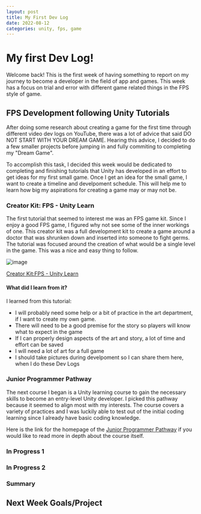 ```yaml
---
layout: post
title: My First Dev Log
date: 2022-08-12
categories: unity, fps, game
---
```



# My first Dev Log!

Welcome back! This is the first week of having something to report on my journey to become a developer in the field of app and games. This week has a focus on trial and error with different game related things in the FPS style of game.

## FPS Development following Unity Tutorials
After doing some research about creating a game for the first time through different video dev logs on YouTube, there was a lot of advice that said DO NOT START WITH YOUR DREAM GAME. Hearing this advice, I decided to do a few smaller projects before jumping in and fully commiting to completing my "Dream Game".

To accomplish this task, I decided this week would be dedicated to completing and finishing tutorials that Unity has developed in an effort to get ideas for my first small game. Once I get an idea for the small game, I want to create a timeline and develpoment schedule. This will help me to learn how big my aspirations for creating a game may or may not be.

### Creator Kit: FPS - Unity Learn
The first tutorial that seemed to interest me was an FPS game kit. Since I enjoy a good FPS game, I figured why not see some of the inner workings of one. This creator kit was a full development kit to create a game around a doctor that was shrunken down and inserted into someone to fight germs. The tutorial was focused around the creation of what would be a single level in the game. This was a nice and easy thing to follow.

![image](https://user-images.githubusercontent.com/62079847/184229802-cf627790-d2c4-4a0e-8f3b-9eacab79fd88.png)

[Creator Kit:FPS - Unity Learn](https://learn.unity.com/project/creator-kit-fps?uv=2020.3)

#### What did I learn from it?
I learned from this tutorial:
- I will probably need some help or a bit of practice in the art department, if I want to create my own game.
- There will need to be a good premise for the story so players will know what to expect in the game
- If I can properly design aspects of the art and story, a lot of time and effort can be saved
- I will need a lot of art for a full game
- I should take pictures during develpoment so I can share them here, when I do these Dev Logs


### Junior Programmer Pathway
The next course I began is a Unity learning course to gain the necessary skills to become an entry-level Unity developer. I picked this pathway because it seemed to align most with my interests. The course covers a variety of practices and I was luckily able to test out of the initial coding learning since I already have basic coding knowledge.

Here is the link for the homepage of the [Junior Programmer Pathway](https://learn.unity.com/pathway/junior-programmer?tab=pathway_map) if you would like to read more in depth about the course itself.


### In Progress 1
### In Progress 2

### Summary

## Next Week Goals/Project
